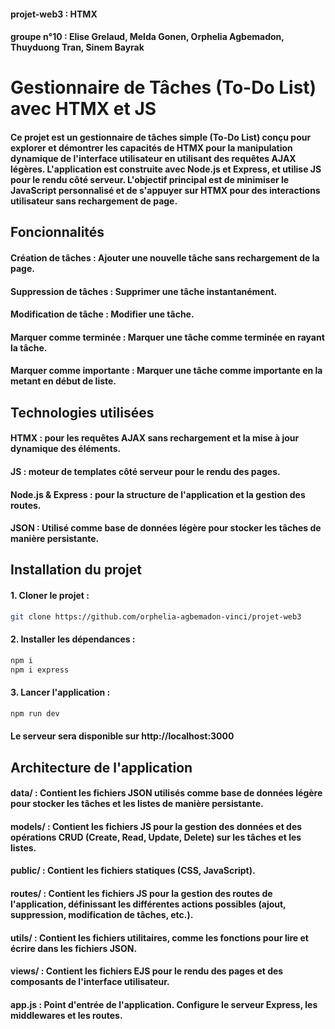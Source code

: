 #### projet-web3 : HTMX
#### groupe n°10 : Elise Grelaud, Melda Gonen, Orphelia Agbemadon, Thuyduong Tran, Sinem Bayrak

# Gestionnaire de Tâches (To-Do List) avec HTMX et JS
#### Ce projet est un gestionnaire de tâches simple (To-Do List) conçu pour explorer et démontrer les capacités de HTMX pour la manipulation dynamique de l'interface utilisateur en utilisant des requêtes AJAX légères. L'application est construite avec Node.js et Express, et utilise JS pour le rendu côté serveur. L'objectif principal est de minimiser le JavaScript personnalisé et de s'appuyer sur HTMX pour des interactions utilisateur sans rechargement de page.

## Foncionnalités
#### Création de tâches : Ajouter une nouvelle tâche sans rechargement de la page.
#### Suppression de tâches : Supprimer une tâche instantanément.
#### Modification de tâche : Modifier une tâche.
#### Marquer comme terminée : Marquer une tâche comme terminée en rayant la tâche.
#### Marquer comme importante : Marquer une tâche comme importante en la metant en début de liste.

## Technologies utilisées
#### HTMX : pour les requêtes AJAX sans rechargement et la mise à jour dynamique des éléments.
#### JS : moteur de templates côté serveur pour le rendu des pages.
#### Node.js & Express : pour la structure de l'application et la gestion des routes.
#### JSON : Utilisé comme base de données légère pour stocker les tâches de manière persistante.

## Installation du projet
#### 1. Cloner le projet : 
```bash
git clone https://github.com/orphelia-agbemadon-vinci/projet-web3
```
#### 2. Installer les dépendances :
```bash
npm i
npm i express
```
#### 3. Lancer l'application : 
```bash
npm run dev
```
#### Le serveur sera disponible sur http://localhost:3000

## Architecture de l'application
#### data/ : Contient les fichiers JSON utilisés comme base de données légère pour stocker les tâches et les listes de manière persistante.
#### models/ : Contient les fichiers JS pour la gestion des données et des opérations CRUD (Create, Read, Update, Delete) sur les tâches et les listes.
#### public/ : Contient les fichiers statiques (CSS, JavaScript).
#### routes/ : Contient les fichiers JS pour la gestion des routes de l'application, définissant les différentes actions possibles (ajout, suppression, modification de tâches, etc.).
#### utils/ : Contient les fichiers utilitaires, comme les fonctions pour lire et écrire dans les fichiers JSON.
#### views/ : Contient les fichiers EJS pour le rendu des pages et des composants de l'interface utilisateur.
#### app.js : Point d'entrée de l'application. Configure le serveur Express, les middlewares et les routes.